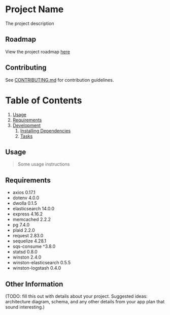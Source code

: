 # Project Name

The project description

## Roadmap

View the project roadmap [here](LINK_TO_DOC)

## Contributing

See [CONTRIBUTING.md](CONTRIBUTING.md) for contribution guidelines.

# Table of Contents

1. [Usage](#Usage)
1. [Requirements](#requirements)
1. [Development](#development)
    1. [Installing Dependencies](#installing-dependencies)
    1. [Tasks](#tasks)

## Usage

> Some usage instructions

## Requirements

- axios 0.17.1
- dotenv 4.0.0
- dwolla 0.1.5
- elasticsearch 14.0.0
- express 4.16.2
- memcached 2.2.2
- pg 7.4.0
- plaid 2.2.0
- request 2.83.0
- sequelize 4.28.1
- sqs-consume ^3.8.0
- statsd 0.8.0
- winston 2.4.0
- winston-elasticsearch 0.5.5
- winston-logstash 0.4.0

## Other Information

(TODO: fill this out with details about your project. Suggested ideas: architecture diagram, schema, and any other details from your app plan that sound interesting.)

